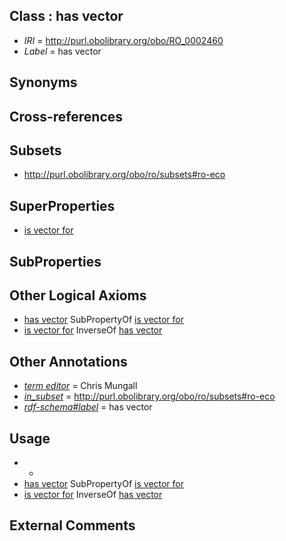 
## Class : has vector

 * *IRI* = http://purl.obolibrary.org/obo/RO_0002460
 * *Label* = has vector

## Synonyms


## Cross-references


## Subsets

 * http://purl.obolibrary.org/obo/ro/subsets#ro-eco

## SuperProperties

 * [is vector for](../../RO/59/RO_0002459.md)

## SubProperties


## Other Logical Axioms

 * [has vector](../../RO/60/RO_0002460.md) SubPropertyOf [is vector for](../../RO/59/RO_0002459.md)
 * [is vector for](../../RO/59/RO_0002459.md) InverseOf [has vector](../../RO/60/RO_0002460.md)

## Other Annotations

 * *[term editor](../../IAO/17/IAO_0000117.md)* = Chris Mungall
 * *[in_subset](../../et/oboInOwl#inSubset.md)* = http://purl.obolibrary.org/obo/ro/subsets#ro-eco
 * *[rdf-schema#label](../../el/rdf-schema#label.md)* = has vector

## Usage

 * -
 * [has vector](../../RO/60/RO_0002460.md) SubPropertyOf [is vector for](../../RO/59/RO_0002459.md)
 * [is vector for](../../RO/59/RO_0002459.md) InverseOf [has vector](../../RO/60/RO_0002460.md)

## External Comments

